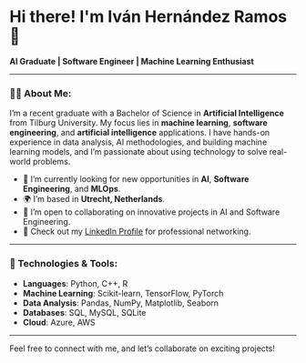 # Hi there! I'm Iván Hernández Ramos 👋

**AI Graduate | Software Engineer | Machine Learning Enthusiast**

---

### 👨‍💻 About Me:

I’m a recent graduate with a Bachelor of Science in **Artificial Intelligence** from Tilburg University. My focus lies in **machine learning**, **software engineering**, and **artificial intelligence** applications. I have hands-on experience in data analysis, AI methodologies, and building machine learning models, and I’m passionate about using technology to solve real-world problems.

- 🔭 I’m currently looking for new opportunities in **AI**, **Software Engineering**, and **MLOps**.
- 🌍 I’m based in **Utrecht, Netherlands**.
- 👯 I’m open to collaborating on innovative projects in AI and Software Engineering.
- 💼 Check out my [LinkedIn Profile](https://linkedin.com/in/ivanhernandezramos/) for professional networking.

---

### 🔧 Technologies & Tools:

- **Languages**: Python, C++, R
- **Machine Learning**: Scikit-learn, TensorFlow, PyTorch
- **Data Analysis**: Pandas, NumPy, Matplotlib, Seaborn
- **Databases**: SQL, MySQL, SQLite
- **Cloud**: Azure, AWS

---

Feel free to connect with me, and let’s collaborate on exciting projects!
